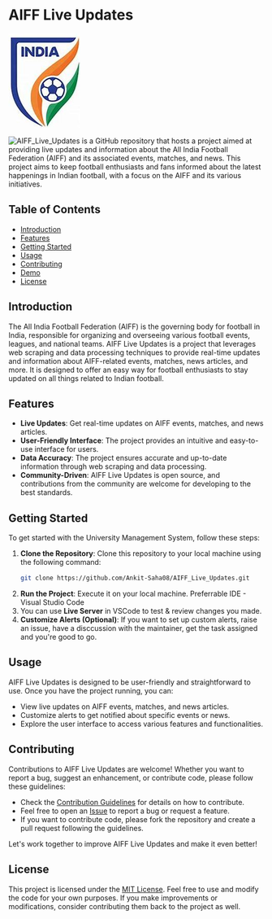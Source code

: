 # AIFF Live Updates

![image](AIFF_logo.JPG)

![AIFF_Live_Updates](Ankit-Saha08/AIFF_Live_Updates) is a GitHub repository that hosts a project aimed at providing live updates and information about the All India Football Federation (AIFF) and its associated events, matches, and news. This project aims to keep football enthusiasts and fans informed about the latest happenings in Indian football, with a focus on the AIFF and its various initiatives.

## Table of Contents

- [Introduction](#introduction)
- [Features](#features)
- [Getting Started](#getting-started)
- [Usage](#usage)
- [Contributing](#contributing)
- [Demo](#demo)
- [License](#license)

## Introduction
The All India Football Federation (AIFF) is the governing body for football in India, responsible for organizing and overseeing various football events, leagues, and national teams. AIFF Live Updates is a project that leverages web scraping and data processing techniques to provide real-time updates and information about AIFF-related events, matches, news articles, and more. It is designed to offer an easy way for football enthusiasts to stay updated on all things related to Indian football.

## Features
- **Live Updates**: Get real-time updates on AIFF events, matches, and news articles.
- **User-Friendly Interface**: The project provides an intuitive and easy-to-use interface for users.
- **Data Accuracy**: The project ensures accurate and up-to-date information through web scraping and data processing.
- **Community-Driven**: AIFF Live Updates is open source, and contributions from the community are welcome for developing to the best standards.

## Getting Started
To get started with the University Management System, follow these steps:
1. **Clone the Repository**: Clone this repository to your local machine using the following command:
   ```bash
   git clone https://github.com/Ankit-Saha08/AIFF_Live_Updates.git
2. **Run the Project**: Execute it on your local machine. Preferrable IDE - Visual Studio Code
3. You can use **Live Server** in VSCode to test & review changes you made.
4. **Customize Alerts (Optional)**: If you want to set up custom alerts, raise an issue, have a disccussion with the maintainer,
   get the task assigned and you're good to go.

## Usage
AIFF Live Updates is designed to be user-friendly and straightforward to use. Once you have the project running, you can:
- View live updates on AIFF events, matches, and news articles.
- Customize alerts to get notified about specific events or news.
- Explore the user interface to access various features and functionalities.

## Contributing
Contributions to AIFF Live Updates are welcome! Whether you want to report a bug, suggest an enhancement, or contribute code, please follow these guidelines:
- Check the [Contribution Guidelines](CONTRIBUTING.md) for details on how to contribute.
- Feel free to open an [Issue](https://github.com/Ankit-Saha08/AIFF_Live_Updates/issues) to report a bug or request a feature.
- If you want to contribute code, please fork the repository and create a pull request following the guidelines.

Let's work together to improve AIFF Live Updates and make it even better!

## License
This project is licensed under the [MIT License](LICENSE). Feel free to use and modify the code for your own purposes. If you make improvements or modifications, consider contributing them back to the project as well.
